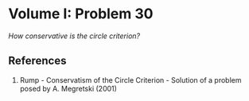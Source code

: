 # Volume I: Problem 30

*How conservative is the circle criterion?*

## References

1. Rump - Conservatism of the Circle Criterion - Solution of a problem posed by A. Megretski (2001)

